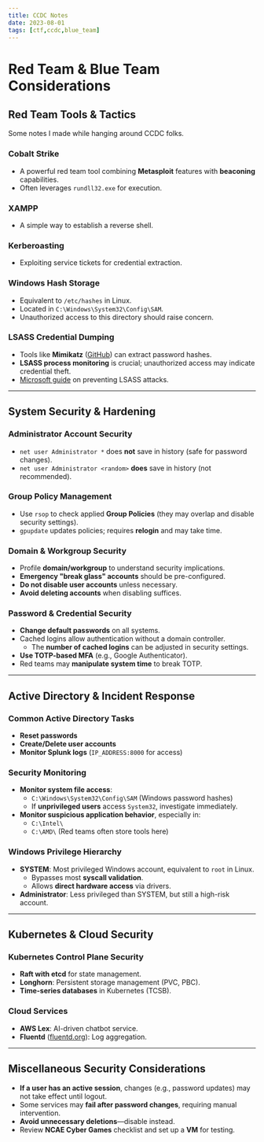```yaml
---
title: CCDC Notes
date: 2023-08-01
tags: [ctf,ccdc,blue_team]
---
```


# Red Team & Blue Team Considerations

## Red Team Tools & Tactics

Some notes I made while hanging around CCDC folks. 

### Cobalt Strike
- A powerful red team tool combining **Metasploit** features with **beaconing** capabilities.
- Often leverages `rundll32.exe` for execution.

### XAMPP
- A simple way to establish a reverse shell.

### Kerberoasting
- Exploiting service tickets for credential extraction.

### Windows Hash Storage
- Equivalent to `/etc/hashes` in Linux.
- Located in `C:\Windows\System32\Config\SAM`.
- Unauthorized access to this directory should raise concern.

### LSASS Credential Dumping
- Tools like **Mimikatz** ([GitHub](https://github.com/ParrotSec/mimikatz)) can extract password hashes.
- **LSASS process monitoring** is crucial; unauthorized access may indicate credential theft.
- [Microsoft guide](https://www.microsoft.com/en-us/security/blog/2022/10/05/detecting-and-preventing-lsass-credential-dumping-attacks/) on preventing LSASS attacks.

---

## System Security & Hardening

### Administrator Account Security
- `net user Administrator *` does **not** save in history (safe for password changes).
- `net user Administrator <random>` **does** save in history (not recommended).

### Group Policy Management
- Use `rsop` to check applied **Group Policies** (they may overlap and disable security settings).
- `gpupdate` updates policies; requires **relogin** and may take time.

### Domain & Workgroup Security
- Profile **domain/workgroup** to understand security implications.
- **Emergency "break glass" accounts** should be pre-configured.
- **Do not disable user accounts** unless necessary.
- **Avoid deleting accounts** when disabling suffices.

### Password & Credential Security
- **Change default passwords** on all systems.
- Cached logins allow authentication without a domain controller.
  - The **number of cached logins** can be adjusted in security settings.
- **Use TOTP-based MFA** (e.g., Google Authenticator).
- Red teams may **manipulate system time** to break TOTP.

---

## Active Directory & Incident Response

### Common Active Directory Tasks
- **Reset passwords**
- **Create/Delete user accounts**
- **Monitor Splunk logs** (`IP_ADDRESS:8000` for access)

### Security Monitoring
- **Monitor system file access**:
  - `C:\Windows\System32\Config\SAM` (Windows password hashes)
  - If **unprivileged users** access `System32`, investigate immediately.
- **Monitor suspicious application behavior**, especially in:
  - `C:\Intel\`
  - `C:\AMD\` (Red teams often store tools here)

### Windows Privilege Hierarchy
- **SYSTEM**: Most privileged Windows account, equivalent to `root` in Linux.
  - Bypasses most **syscall validation**.
  - Allows **direct hardware access** via drivers.
- **Administrator**: Less privileged than SYSTEM, but still a high-risk account.

---

## Kubernetes & Cloud Security

### Kubernetes Control Plane Security
- **Raft with etcd** for state management.
- **Longhorn**: Persistent storage management (PVC, PBC).
- **Time-series databases** in Kubernetes (TCSB).

### Cloud Services
- **AWS Lex**: AI-driven chatbot service.
- **Fluentd** ([fluentd.org](https://www.fluentd.org/)): Log aggregation.

---

## Miscellaneous Security Considerations
- **If a user has an active session**, changes (e.g., password updates) may not take effect until logout.
- Some services may **fail after password changes**, requiring manual intervention.
- **Avoid unnecessary deletions**—disable instead.
- Review **NCAE Cyber Games** checklist and set up a **VM** for testing.
